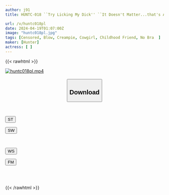 ```yaml
---
author: j91
title: HUNTC-018 ``Try Licking My Dick'' ``It Doesn't Matter...that's All'' ``Show Me Your Breasts Too...'' When My Now-adult Childhood Friend And I, A Virgin, Take A Bath, It's Naughty...

url: /v/huntc018pl
date: 2024-04-19T01:07:00Z
image: "huntc018pl.jpg"
tags: [Censored, Blow, Creampie, Cowgirl, Childhood Friend, No Bra	]
maker: [Hunter]
actress: [ ]
---
```



{{< rawhtml >}}

<div class="video" data-videoid="KzQlAOqD2bi0Rde">
    <a href="javascript:;">
        <img src="/v/huntc018pl/huntc018pl.jpg" width="WIDTH" height="HEIGHT" alt="huntc018pl.mp4" loading="lazy">
    </a>
</div>

<script type="text/javascript" src="https://j91.asia/asset/on-demand-st.js"></script>

<br>
  <link rel="stylesheet" href="https://j91.asia/asset/bs5.css">
  
  <center>
  <button class="btn btn-primary" type="button" data-bs-toggle="collapse" data-bs-target=".multi-collapse" aria-expanded="false" aria-controls="multiCollapseExample1 multiCollapseExample2"><h2>Download</h2></button></center>
</p>
<div class="row">
  <div class="col">
    <div class="collapse multi-collapse" id="multiCollapseExample1">
      <div class="card card-body">
	      	      <br>
<div class="buttons">  
<p><a href="https://streamtape.to/v/KzQlAOqD2bi0Rde" target="_blank"><button class="btn-hover color-3"><i class="fa fa-download"></i> ST</button></a></p>
<p><a href="https://asnwish.com/aiq2x0ofiita" target="_blank"><button class="btn-hover color-2"><i class="fa fa-download"></i> SW</button></a></p></div>
    </div>
  </div>
</div>
  <div class="col">
    <div class="collapse multi-collapse" id="multiCollapseExample2">
      <div class="card card-body">
	      <br>
<div class="buttons">
<p><a href="https://wolfstream.tv/i0hq236rh8qa"><button class="btn-hover color-9"><i class="fa fa-download"></i> WS</button></a></p>
<p><a href="https://filemoon.sx/d/55t7ggfckcmd"><button class="btn-hover color-8"><i class="fa fa-download"></i> FM</button></a></p></div>
<br><br>
      </div>
    </div>
  </div>
</div>

{{< /rawhtml >}}